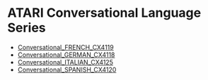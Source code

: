 # ATARI Conversational Language Series  
- [Conversational_FRENCH_CX4119](../Conversational_FRENCH_CX4119/index.md)  
- [Conversational_GERMAN_CX4118](../Conversational_GERMAN_CX4118/index.md)  
- [Conversational_ITALIAN_CX4125](../Conversational_ITALIAN_CX4125/index.md)  
- [Conversational_SPANISH_CX4120](../Conversational_SPANISH_CX4120/index.md)  
